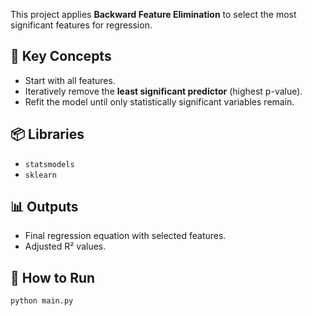 This project applies **Backward Feature Elimination** to select the most significant features for regression.

## 🔹 Key Concepts
- Start with all features.
- Iteratively remove the **least significant predictor** (highest p-value).
- Refit the model until only statistically significant variables remain.

## 📦 Libraries
- `statsmodels`
- `sklearn`

## 📊 Outputs
- Final regression equation with selected features.
- Adjusted R² values.

## 🚀 How to Run
```bash
python main.py

